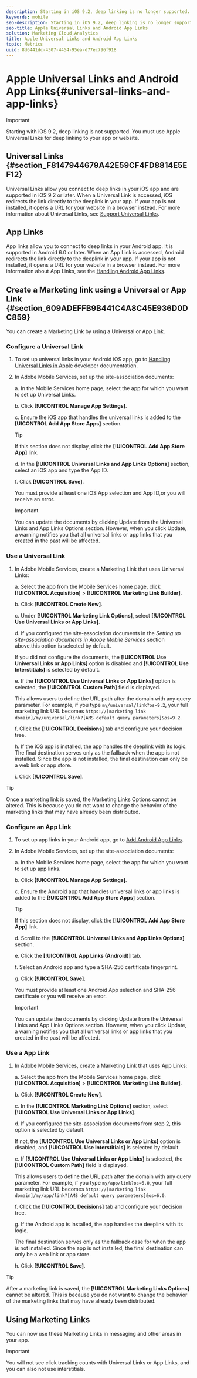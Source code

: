 ```yaml
---
description: Starting in iOS 9.2, deep linking is no longer supported. You must use Universal Links (iOS) and App Links (Android) for deep linking into your app or website.
keywords: mobile
seo-description: Starting in iOS 9.2, deep linking is no longer supported. You must use Universal Links (iOS) and App Links (Android) for deep linking into your app or website.
seo-title: Apple Universal Links and Android App Links
solution: Marketing Cloud,Analytics
title: Apple Universal Links and Android App Links
topic: Metrics
uuid: 8d6441dc-4307-4454-95ea-d77ec796f918
---
```


# Apple Universal Links and Android App Links{#universal-links-and-app-links}

>[!IMPORTANT]
>
>Starting with iOS 9.2, deep linking is not supported. You must use Apple Universal Links for deep linking to your app or website.

## Universal Links {#section_F8147944679A42E59CF4FD8814E5EF12}

Universal Links allow you connect to deep links in your iOS app and are supported in iOS 9.2 or later. When a Universal Link is accessed, iOS redirects the link directly to the deeplink in your app. If your app is not installed, it opens a URL for your website in a browser instead. For more information about Universal Links, see [Support Universal Links](https://developer.apple.com/library/content/documentation/General/Conceptual/AppSearch/UniversalLinks.html).

## App Links

App links allow you to connect to deep links in your Android app. It is supported in Android 6.0 or later. When an App Link is accessed, Android redirects the link directly to the deeplink in your app. If your app is not installed, it opens a URL for your website in a browser instead. For more information about App Links, see the [Handling Android App Links](https://developer.android.com/training/app-links/index.html).

## Create a Marketing link using a Universal or App Link {#section_609ADEFFB9B441C4A8C45E936D0DC859}

You can create a Marketing Link by using a Universal or App Link.

### Configure a Universal Link

1. To set up universal links in your Android iOS app, go to [Handling Universal Links in Apple](https://developer.apple.com/documentation/uikit/inter-process_communication/allowing_apps_and_websites_to_link_to_your_content/handling_universal_links) developer documentation.

2. In Adobe Mobile Services, set up the site-association documents:

    a. In the Mobile Services home page, select the app for which you want to set up Universal Links.

    b. Click **[!UICONTROL Manage App Settings]**.

    c. Ensure the iOS app that handles the universal links is added to the **[UICONTROL Add App Store Apps]** section.

    >[!TIP]
    >
    >If this section does not display, click the **[!UICONTROL Add App Store App]** link.

    d. In the **[!UICONTROL Universal Links and App Links Options]** section, select an iOS app and type the App ID.

    f. Click **[!UICONTROL Save]**.

    You must provide at least one iOS App selection and App ID,or you will receive an error.

    >[!IMPORTANT]
    >
    >You can update the documents by clicking Update from the Universal Links and App Links Options section. However, when you click Update, a warning notifies you that all universal links or app links that you created in the past will be affected.

### Use a Universal Link

1. In Adobe Mobile Services, create a Marketing Link that uses Universal Links:

    a. Select the app from the Mobile Services home page, click **[!UICONTROL Acquisition]** > **[!UICONTROL Marketing Link Builder]**.

    b. Click **[!UICONTROL Create New]**.

    c. Under **[!UICONTROL Marketing Link Options]**, select **[!UICONTROL Use Universal Links or App Links]**.

    d. If you configured the site-association documents in the *Setting up site-association documents in Adobe Mobile Services* section above,this option is selected by default. 

    If you did not configure the documents, the **[!UICONTROL Use Universal Links or App Links]** option is disabled and **[!UICONTROL Use Interstitials]** is selected by default.

    e. If the **[!UICONTROL Use Universal Links or App Links]** option is selected, the **[!UICONTROL Custom Path]** field is displayed. 

    This allows users to define the URL path after the domain with any query parameter. For example, if you type `my/universal/link?os=9.2`, your full marketing link URL becomes `https://[marketing link domain]/my/universal/link?[AMS default query parameters]&os=9.2`.

    f. Click the **[!UICONTROL Decisions]** tab and configure your decision tree.

    h. If the iOS app is installed, the app handles the deeplink with its logic. The final destination serves only as the fallback when the app is not installed. Since the app is not installed, the final destination can only be a web link or app store.

    i. Click **[!UICONTROL Save]**.

>[!TIP]
>
>Once a marketing link is saved, the Marketing Links Options cannot be altered. This is because you do not want to change the behavior of the marketing links that may have already been distributed.


### Configure an App Link

1. To set up app links in your Android app, go to [Add Android App Links](https://developer.android.com/studio/write/app-link-indexing).

2. In Adobe Mobile Services, set up the site-association documents:

    a. In the Mobile Services home page, select the app for which you want to set up app links.

    b. Click **[!UICONTROL Manage App Settings]**.

    c. Ensure the Android app that handles universal links or app links is added to the **[!UICONTROL Add App Store Apps]** section.

    >[!TIP]
    >
    >If this section does not display, click the **[!UICONTROL Add App Store App]** link.

    d. Scroll to the **[!UICONTROL Universal Links and App Links Options]** section.

    e. Click the **[!UICONTROL App Links (Android)]** tab.

    f. Select an Android app and type a SHA-256 certificate fingerprint.

    g. Click **[!UICONTROL Save]**.

    You must provide at least one Android App selection and SHA-256 certificate or you will receive an error.

    >[!IMPORTANT]
    >
    >You can update the documents by clicking Update from the Universal Links and App Links Options section. However, when you click Update, a warning notifies you that all universal links or app links that you created in the past will be affected.

### Use a App Link
1. In Adobe Mobile Services, create a Marketing Link that uses App Links:

    a. Select the app from the Mobile Services home page, click **[!UICONTROL Acquisition]** > **[!UICONTROL Marketing Link Builder]**.

    b. Click **[!UICONTROL Create New]**.

    c. In the **[!UICONTROL Marketing Link Options]** section, select **[!UICONTROL Use Universal Links or App Links]**.

    d. If you configured the site-association documents from step 2, this option is selected by default. 

      If not, the **[!UICONTROL Use Universal Links or App Links]** option is disabled, and **[!UICONTROL Use Interstitials]** is selected by default.

    e. If **[!UICONTROL Use Universal Links or App Links]** is selected, the **[!UICONTROL Custom Path]** field is displayed. 

      This allows users to define the URL path after the domain with any query parameter. For example, if you type `my/app/link?os=6.0`, your full marketing link URL becomes `https://[marketing link domain]/my/app/link?[AMS default query parameters]&os=6.0`.

    f. Click the **[!UICONTROL Decisions]** tab and configure your decision tree.

    g. If the Android app is installed, the app handles the deeplink with its logic. 

      The final destination serves only as the fallback case for when the app is not installed. Since the app is not installed, the final destination can only be a web link or app store.

    h.  Click **[!UICONTROL Save]**.

>[!TIP]
>
>After a marketing link is saved, the **[!UICONTROL Marketing Links Options]** cannot be altered. This is because you do not want to change the behavior of the marketing links that may have already been distributed.

## Using Marketing Links

You can now use these Marketing Links in messaging and other areas in your app.

>[!IMPORTANT]
>
>You will not see click tracking counts with Universal Links or App Links, and you can also not use interstitials. 


